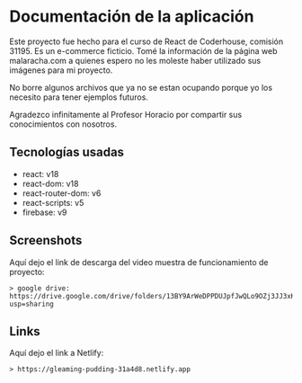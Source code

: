 # Documentación de la aplicación

Este proyecto fue hecho para el curso de React de Coderhouse, comisión 31195. Es un e-commerce ficticio. Tomé la información de la página web malaracha.com a quienes espero no les moleste haber utilizado sus imágenes para mi proyecto.

No borre algunos archivos que ya no se estan ocupando porque yo los necesito para tener ejemplos futuros.

Agradezco infinitamente al Profesor Horacio por compartir sus conocimientos con nosotros.

## Tecnologías usadas

* react: v18
* react-dom: v18
* react-router-dom: v6
* react-scripts: v5
* firebase: v9

## Screenshots

Aquí dejo el link de descarga del video muestra de funcionamiento de proyecto:
```
> google drive: https://drive.google.com/drive/folders/13BY9ArWeDPPDUJpfJwQLo9OZj3JJ3xKO?usp=sharing
```
## Links

Aquí dejo el link a Netlify:
```
> https://gleaming-pudding-31a4d8.netlify.app